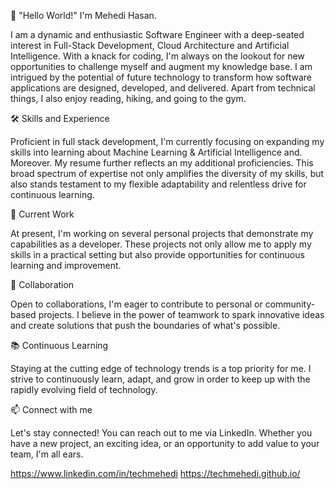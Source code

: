 👋 "Hello World!" I'm Mehedi Hasan.

I am a dynamic and enthusiastic Software Engineer with a deep-seated interest in Full-Stack Development, Cloud Architecture and Artificial Intelligence. With a knack for coding, I'm always on the lookout for new opportunities to challenge myself and augment my knowledge base. I am intrigued by the potential of future technology to transform how software applications are designed, developed, and delivered. Apart from technical things, I also enjoy reading, hiking, and going to the gym.

🛠️ Skills and Experience

Proficient in full stack development, I'm currently focusing on expanding my skills into learning about Machine Learning & Artificial Intelligence and. Moreover. My resume further reflects an my additional proficiencies. This broad spectrum of expertise not only amplifies the diversity of my skills, but also stands testament to my flexible adaptability and relentless drive for continuous learning.

🚀 Current Work

At present, I'm working on several personal projects that demonstrate my capabilities as a developer. These projects not only allow me to apply my skills in a practical setting but also provide opportunities for continuous learning and improvement.

👥 Collaboration

Open to collaborations, I'm eager to contribute to personal or community-based projects. I believe in the power of teamwork to spark innovative ideas and create solutions that push the boundaries of what's possible.

📚 Continuous Learning

Staying at the cutting edge of technology trends is a top priority for me. I strive to continuously learn, adapt, and grow in order to keep up with the rapidly evolving field of technology.

📫 Connect with me

Let's stay connected! You can reach out to me via LinkedIn. Whether you have a new project, an exciting idea, or an opportunity to add value to your team, I'm all ears.

https://www.linkedin.com/in/techmehedi
https://techmehedi.github.io/


<!---
ecommehedi/ecommehedi is a ✨ special ✨ repository because its `README.md` (this file) appears on your GitHub profile.
You can click the Preview link to take a look at your changes.
--->

